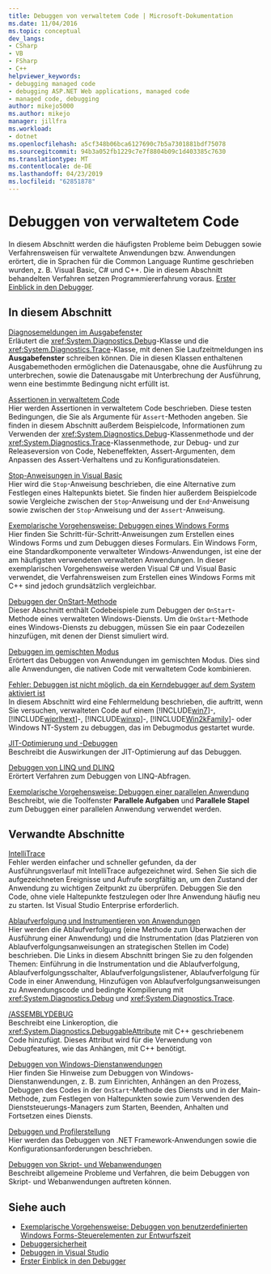 ```yaml
---
title: Debuggen von verwaltetem Code | Microsoft-Dokumentation
ms.date: 11/04/2016
ms.topic: conceptual
dev_langs:
- CSharp
- VB
- FSharp
- C++
helpviewer_keywords:
- debugging managed code
- debugging ASP.NET Web applications, managed code
- managed code, debugging
author: mikejo5000
ms.author: mikejo
manager: jillfra
ms.workload:
- dotnet
ms.openlocfilehash: a5cf348b06bca6127690c7b5a7301881bdf75078
ms.sourcegitcommit: 94b3a052fb1229c7e7f8804b09c1d403385c7630
ms.translationtype: MT
ms.contentlocale: de-DE
ms.lasthandoff: 04/23/2019
ms.locfileid: "62851878"
---
```

# <a name="debugging-managed-code"></a>Debuggen von verwaltetem Code

In diesem Abschnitt werden die häufigsten Probleme beim Debuggen sowie Verfahrensweisen für verwaltete Anwendungen bzw. Anwendungen erörtert, die in Sprachen für die Common Language Runtime geschrieben wurden, z. B. Visual Basic, C# und C++. Die in diesem Abschnitt behandelten Verfahren setzen Programmiererfahrung voraus. [Erster Einblick in den Debugger](../debugger/debugger-feature-tour.md).

## <a name="in-this-section"></a>In diesem Abschnitt

[Diagnosemeldungen im Ausgabefenster](../debugger/diagnostic-messages-in-the-output-window.md)\
Erläutert die <xref:System.Diagnostics.Debug>-Klasse und die <xref:System.Diagnostics.Trace>-Klasse, mit denen Sie Laufzeitmeldungen ins **Ausgabefenster** schreiben können. Die in diesen Klassen enthaltenen Ausgabemethoden ermöglichen die Datenausgabe, ohne die Ausführung zu unterbrechen, sowie die Datenausgabe mit Unterbrechung der Ausführung, wenn eine bestimmte Bedingung nicht erfüllt ist.

[Assertionen in verwaltetem Code](../debugger/assertions-in-managed-code.md)\
Hier werden Assertionen in verwaltetem Code beschrieben. Diese testen Bedingungen, die Sie als Argumente für `Assert`-Methoden angeben. Sie finden in diesem Abschnitt außerdem Beispielcode, Informationen zum Verwenden der <xref:System.Diagnostics.Debug>-Klassenmethode und der <xref:System.Diagnostics.Trace>-Klassenmethode, zur Debug- und zur Releaseversion von Code, Nebeneffekten, Assert-Argumenten, dem Anpassen des Assert-Verhaltens und zu Konfigurationsdateien.

[Stop-Anweisungen in Visual Basic](../debugger/stop-statements-in-visual-basic.md)\
Hier wird die `Stop`-Anweisung beschrieben, die eine Alternative zum Festlegen eines Haltepunkts bietet. Sie finden hier außerdem Beispielcode sowie Vergleiche zwischen der `Stop`-Anweisung und der `End`-Anweisung sowie zwischen der `Stop`-Anweisung und der `Assert`-Anweisung.

[Exemplarische Vorgehensweise: Debuggen eines Windows Forms](../debugger/walkthrough-debugging-a-windows-form.md)\
Hier finden Sie Schritt-für-Schritt-Anweisungen zum Erstellen eines Windows Forms und zum Debuggen dieses Formulars. Ein Windows Form, eine Standardkomponente verwalteter Windows-Anwendungen, ist eine der am häufigsten verwendeten verwalteten Anwendungen. In dieser exemplarischen Vorgehensweise werden Visual C# und Visual Basic verwendet, die Verfahrensweisen zum Erstellen eines Windows Forms mit C++ sind jedoch grundsätzlich vergleichbar.

[Debuggen der OnStart-Methode](../debugger/how-to-debug-the-onstart-method.md)\
Dieser Abschnitt enthält Codebeispiele zum Debuggen der `OnStart`-Methode eines verwalteten Windows-Diensts. Um die `OnStart`-Methode eines Windows-Diensts zu debuggen, müssen Sie ein paar Codezeilen hinzufügen, mit denen der Dienst simuliert wird.

[Debuggen im gemischten Modus](../debugger/debugging-mixed-mode-applications.md)\
Erörtert das Debuggen von Anwendungen im gemischten Modus. Dies sind alle Anwendungen, die nativen Code mit verwaltetem Code kombinieren.

[Fehler: Debuggen ist nicht möglich, da ein Kerndebugger auf dem System aktiviert ist](../debugger/error-debugging-isn-t-possible-because-a-kernel-debugger-is-enabled-on-the-system.md)\
In diesem Abschnitt wird eine Fehlermeldung beschrieben, die auftritt, wenn Sie versuchen, verwalteten Code auf einem [!INCLUDE[win7](../debugger/includes/win7_md.md)]-, [!INCLUDE[wiprlhext](../debugger/includes/wiprlhext_md.md)]-, [!INCLUDE[winxp](../code-quality/includes/winxp_md.md)]-, [!INCLUDE[Win2kFamily](../code-quality/includes/win2kfamily_md.md)]- oder Windows NT-System zu debuggen, das im Debugmodus gestartet wurde.

[JIT-Optimierung und -Debuggen](../debugger/jit-optimization-and-debugging.md)\
Beschreibt die Auswirkungen der JIT-Optimierung auf das Debuggen.

[Debuggen von LINQ und DLINQ](../debugger/debugging-linq.md)\
Erörtert Verfahren zum Debuggen von LINQ-Abfragen.

[Exemplarische Vorgehensweise: Debuggen einer parallelen Anwendung](../debugger/walkthrough-debugging-a-parallel-application.md)\
Beschreibt, wie die Toolfenster **Parallele Aufgaben** und **Parallele Stapel** zum Debuggen einer parallelen Anwendung verwendet werden.

## <a name="related-sections"></a>Verwandte Abschnitte

[IntelliTrace](../debugger/intellitrace.md)\
Fehler werden einfacher und schneller gefunden, da der Ausführungsverlauf mit IntelliTrace aufgezeichnet wird. Sehen Sie sich die aufgezeichneten Ereignisse und Aufrufe sorgfältig an, um den Zustand der Anwendung zu wichtigen Zeitpunkt zu überprüfen. Debuggen Sie den Code, ohne viele Haltepunkte festzulegen oder Ihre Anwendung häufig neu zu starten. Ist Visual Studio Enterprise erforderlich.

[Ablaufverfolgung und Instrumentieren von Anwendungen](/dotnet/framework/debug-trace-profile/tracing-and-instrumenting-applications)\
Hier werden die Ablaufverfolgung (eine Methode zum Überwachen der Ausführung einer Anwendung) und die Instrumentation (das Platzieren von Ablaufverfolgungsanweisungen an strategischen Stellen im Code) beschrieben. Die Links in diesem Abschnitt bringen Sie zu den folgenden Themen: Einführung in die Instrumentation und die Ablaufverfolgung, Ablaufverfolgungsschalter, Ablaufverfolgungslistener, Ablaufverfolgung für Code in einer Anwendung, Hinzufügen von Ablaufverfolgungsanweisungen zu Anwendungscode und bedingte Kompilierung mit <xref:System.Diagnostics.Debug> und <xref:System.Diagnostics.Trace>.

[/ASSEMBLYDEBUG](/cpp/build/reference/assemblydebug-add-debuggableattribute)\
Beschreibt eine Linkeroption, die <xref:System.Diagnostics.DebuggableAttribute> mit C++ geschriebenem Code hinzufügt. Dieses Attribut wird für die Verwendung von Debugfeatures, wie das Anhängen, mit C++ benötigt.

[Debuggen von Windows-Dienstanwendungen](/dotnet/framework/windows-services/how-to-debug-windows-service-applications)\
Hier finden Sie Hinweise zum Debuggen von Windows-Dienstanwendungen, z. B. zum Einrichten, Anhängen an den Prozess, Debuggen des Codes in der `OnStart`-Methode des Diensts und in der Main-Methode, zum Festlegen von Haltepunkten sowie zum Verwenden des Dienststeuerungs-Managers zum Starten, Beenden, Anhalten und Fortsetzen eines Diensts.

[Debuggen und Profilerstellung](/dotnet/framework/debug-trace-profile/index)\
Hier werden das Debuggen von .NET Framework-Anwendungen sowie die Konfigurationsanforderungen beschrieben.

[Debuggen von Skript- und Webanwendungen](/visualstudio/debugger/how-to-enable-debugging-for-aspnet-applications)\
Beschreibt allgemeine Probleme und Verfahren, die beim Debuggen von Skript- und Webanwendungen auftreten können.

## <a name="see-also"></a>Siehe auch

- [Exemplarische Vorgehensweise: Debuggen von benutzerdefinierten Windows Forms-Steuerelementen zur Entwurfszeit](/dotnet/framework/winforms/controls/walkthrough-debugging-custom-windows-forms-controls-at-design-time)
- [Debuggersicherheit](../debugger/debugger-security.md)
- [Debuggen in Visual Studio](../debugger/index.md)
- [Erster Einblick in den Debugger](../debugger/debugger-feature-tour.md)